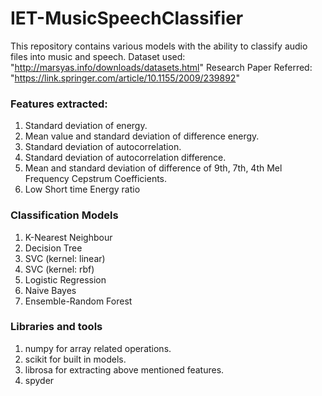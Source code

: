 # IET-MusicSpeechClassifier
This repository contains various models with the ability to classify audio files into music and speech.
Dataset used: "http://marsyas.info/downloads/datasets.html"
Research Paper Referred: "https://link.springer.com/article/10.1155/2009/239892" 

### Features extracted: 
1. Standard deviation of energy.
2. Mean value and standard deviation of difference energy.
3. Standard deviation of autocorrelation.
4. Standard deviation of autocorrelation difference.
5. Mean and standard deviation of difference of 9th, 7th, 4th Mel Frequency Cepstrum Coefficients.
6. Low Short time Energy ratio

### Classification Models
1. K-Nearest Neighbour
2. Decision Tree
3. SVC (kernel: linear)
4. SVC (kernel: rbf)
5. Logistic Regression
6. Naive Bayes
7. Ensemble-Random Forest

### Libraries and tools
1. numpy for array related operations.
2. scikit for built in models.
3. librosa for extracting above mentioned features. 
4. spyder
